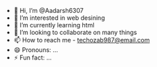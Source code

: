- 👋 Hi, I’m @Aadarsh6307
- 👀 I’m interested in web desining
- 🌱 I’m currently learning html
- 💞️ I’m looking to collaborate on many things 
- 📫 How to reach me - techozab987@email.com
- 😄 Pronouns: ...
- ⚡ Fun fact: ...

<!---
Aadarsh6307/Aadarsh6307 is a ✨ special ✨ repository because its `README.md` (this file) appears on your GitHub profile.
You can click the Preview link to take a look at your changes.
--->
